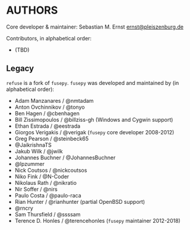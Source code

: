 # AUTHORS

Core developer & maintainer: Sebastian M. Ernst <ernst@pleiszenburg.de>

Contributors, in alphabetical order:

- (TBD)

## Legacy

`refuse` is a fork of `fusepy`. `fusepy` was developed and maintained by (in alphabetical order):

- Adam Manzanares / @nmtadam
- Anton Ovchinnikov / @tonyo
- Ben Hagen / @cbenhagen
- Bill Zissimopoulos / @billziss-gh (Windows and Cygwin support)
- Ethan Estrada / @eestrada
- Giorgos Verigakis / @verigak (`fusepy` core developer 2008-2012)
- Greg Pearson / @steinbeck65
- @JaikrishnaTS
- Jakub Wilk / @jwilk
- Johannes Buchner / @JohannesBuchner
- @lpzummer
- Nick Coutsos / @nickcoutsos
- Niko Fink / @N-Coder
- Nikolaus Rath / @nikratio
- Nir Soffer / @nirs
- Paulo Costa / @paulo-raca
- Rian Hunter / @rianhunter (partial OpenBSD support)
- @rncry
- Sam Thursfield / @ssssam
- Terence D. Honles / @terencehonles (`fusepy` maintainer 2012-2018)
